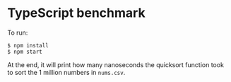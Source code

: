 # TypeScript benchmark

To run:

```
$ npm install
$ npm start
```

At the end, it will print how many nanoseconds the quicksort function took
to sort the 1 million numbers in `nums.csv`.
